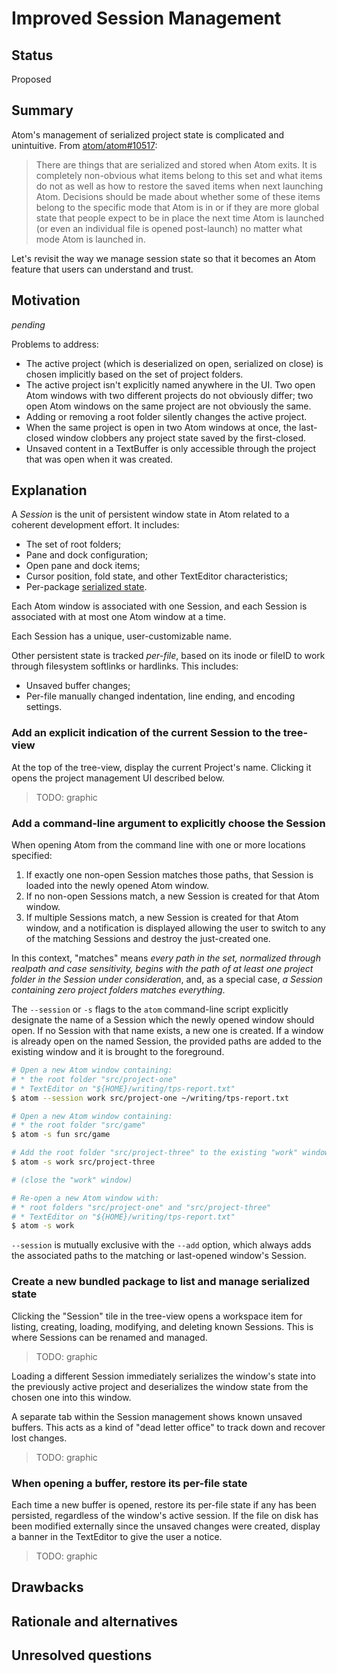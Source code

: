 # Improved Session Management

## Status

Proposed

## Summary

Atom's management of serialized project state is complicated and unintuitive. From [atom/atom#10517](https://github.com/atom/atom/issues/10517):

> There are things that are serialized and stored when Atom exits. It is completely non-obvious what items belong to this set and what items do not as well as how to restore the saved items when next launching Atom. Decisions should be made about whether some of these items belong to the specific mode that Atom is in or if they are more global state that people expect to be in place the next time Atom is launched (or even an individual file is opened post-launch) no matter what mode Atom is launched in.

Let's revisit the way we manage session state so that it becomes an Atom feature that users can understand and trust.

## Motivation

_pending_

Problems to address:

* The active project (which is deserialized on open, serialized on close) is chosen implicitly based on the set of project folders.
* The active project isn't explicitly named anywhere in the UI. Two open Atom windows with two different projects do not obviously differ; two open Atom windows on the same project are not obviously the same.
* Adding or removing a root folder silently changes the active project.
* When the same project is open in two Atom windows at once, the last-closed window clobbers any project state saved by the first-closed.
* Unsaved content in a TextBuffer is only accessible through the project that was open when it was created.

## Explanation

A _Session_ is the unit of persistent window state in Atom related to a coherent development effort. It includes:

* The set of root folders;
* Pane and dock configuration;
* Open pane and dock items;
* Cursor position, fold state, and other TextEditor characteristics;
* Per-package [serialized state](https://flight-manual.atom.io/behind-atom/sections/serialization-in-atom/).

Each Atom window is associated with one Session, and each Session is associated with at most one Atom window at a time.

Each Session has a unique, user-customizable name.

Other persistent state is tracked _per-file_, based on its inode or fileID to work through filesystem softlinks or hardlinks. This includes:

* Unsaved buffer changes;
* Per-file manually changed indentation, line ending, and encoding settings.

### Add an explicit indication of the current Session to the tree-view

At the top of the tree-view, display the current Project's name. Clicking it opens the project management UI described below.

> TODO: graphic

### Add a command-line argument to explicitly choose the Session

When opening Atom from the command line with one or more locations specified:

1. If exactly one non-open Session matches those paths, that Session is loaded into the newly opened Atom window.
2. If no non-open Sessions match, a new Session is created for that Atom window.
3. If multiple Sessions match, a new Session is created for that Atom window, and a notification is displayed allowing the user to switch to any of the matching Sessions and destroy the just-created one.

In this context, "matches" means _every path in the set, normalized through realpath and case sensitivity, begins with the path of at least one project folder in the Session under consideration_, and, as a special case, _a Session containing zero project folders matches everything_.

The `--session` or `-s` flags to the `atom` command-line script explicitly designate the name of a Session which the newly opened window should open. If no Session with that name exists, a new one is created. If a window is already open on the named Session, the provided paths are added to the existing window and it is brought to the foreground.

```sh
# Open a new Atom window containing:
# * the root folder "src/project-one"
# * TextEditor on "${HOME}/writing/tps-report.txt"
$ atom --session work src/project-one ~/writing/tps-report.txt

# Open a new Atom window containing:
# * the root folder "src/game"
$ atom -s fun src/game

# Add the root folder "src/project-three" to the existing "work" window
$ atom -s work src/project-three

# (close the "work" window)

# Re-open a new Atom window with:
# * root folders "src/project-one" and "src/project-three"
# * TextEditor on "${HOME}/writing/tps-report.txt"
$ atom -s work
```

`--session` is mutually exclusive with the `--add` option, which always adds the associated paths to the matching or last-opened window's Session.

### Create a new bundled package to list and manage serialized state

Clicking the "Session" tile in the tree-view opens a workspace item for listing, creating, loading, modifying, and deleting known Sessions. This is where Sessions can be renamed and managed.

> TODO: graphic

Loading a different Session immediately serializes the window's state into the previously active project and deserializes the window state from the chosen one into this window.

A separate tab within the Session management shows known unsaved buffers. This acts as a kind of "dead letter office" to track down and recover lost changes.

> TODO: graphic

### When opening a buffer, restore its per-file state

Each time a new buffer is opened, restore its per-file state if any has been persisted, regardless of the window's active session. If the file on disk has been modified externally since the unsaved changes were created, display a banner in the TextEditor to give the user a notice.

> TODO: graphic

## Drawbacks

<!--
Why should we *not* do this?
-->

## Rationale and alternatives

<!--
- Why is this approach the best in the space of possible approaches?
- What other approaches have been considered and what is the rationale for not choosing them?
- What is the impact of not doing this?
-->

## Unresolved questions

<!--
- What unresolved questions do you expect to resolve through the RFC process before this gets merged?
- What unresolved questions do you expect to resolve through the implementation of this feature before it is released in a new version of Atom?
- What related issues do you consider out of scope for this RFC that could be addressed in the future independently of the solution that comes out of this RFC?
-->
